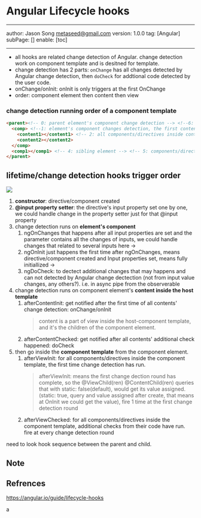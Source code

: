 # Angular Lifecycle hooks
---
author: Jason Song <metaseed@gmail.com>
version: 1.0.0
tag: [Angular]
subPage: []
enable: [toc]

---
* all hooks are related change detection of Angular. change detection work on component template and is desitned for template.
* change detection has 2 parts: `onChange` has all changes detected by Angular change detection, then `doCheck` for addtional code detected by the user code.
* onChange/onInit: onInit is only triggers at the first OnChange
* order: component element then content then view
### change detection running order of a component template
```html {2, 3-4}
<parent><!-- 0: parent element's component change detection --> <!--6: components/directives inside host's templete -->
  <comp> <!--1: element's component changes detection, the first content child of parent--> <!-- 3: components/directives inside component template -->
    <content1></content1> <!-- 2: all components/directives inside contents -->
    <content2></content2>
  </comp>
  <comp1></comp1> <!-- 4: sibling element --> <!-- 5: components/directives inside sibling element component-template -->
</parent>
```
## lifetime/change detection hooks trigger order

![](https://lh4.googleusercontent.com/jqfQIpB5PJcoOn8n9fMW466u69Fs-kS4pKMzr3nKPmLRj_T730J9MB3kBRfaI9A_T3T5PFYOsjL0lSJkl_NifKbzhOJgkZKU5bQmiZhXwz8Tcu_uT6rsSlA8gFF5hl-YBRybh0RA)

1. **constructor**: directive/component created
1. **@input property setter**: the directive's input property set one by one, we could handle change in the property setter just for that @input property
1. change detection runs on **element's component**
    1. ngOnChanges that happens after all input properties are set and the parameter contains all the changes of inputs, we could handle changes that related to several inputs here ->
    1. ngOnInit just happens the first time after ngOnChanges, means directive/component created and Input properties set, means fully initiallized ->
    1. ngDoCheck: to dectect additional changes that may happens and can not detected by Angular change dectection (not from input value changes, any others?). i.e. in async pipe from the observerable 
1. change detection runs on component element's **content inside the host template**
    1. afterContentInit: get notified after the first time of all contents' change detection: onChange/onInit
       > content is a part of view inside the host-component template, and it's the children of the component element.
    1. afterContentChecked: get notified after all contents' additional check happened: doCheck
1. then go inside the **component template** from the component element.
   1. afterViewInit: for all components/directives inside the component template, the first time change detection has run.
      > afterViewInit: means the first change dection round has complete, so the @ViewChild(ren) @ContentChild(ren) queries that with static: false(default), would get its value assigned.(static: true, query and value assigned after create, that means at OnInit we could get the value), fire 1 time at the first change detection round
    1. afterViewChecked: for all components/directives inside the component template,  additional checks from their code have run. fire at every change detection round



need to look hook sequence between the parent and child.
## Note




## Refrences
https://angular.io/guide/lifecycle-hooks



a